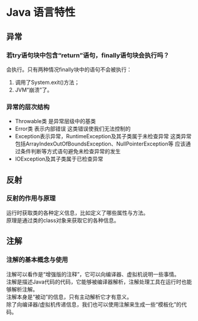 # Java 语言特性

## 异常

### 若try语句块中包含“return”语句，finally语句块会执行吗？  

会执行。只有两种情况finally块中的语句不会被执行：  
1. 调用了System.exit()方法；  
2. JVM“崩溃”了。  

### 异常的层次结构

* Throwable类 是异常层级中的基类  
* Error类 表示内部错误
这类错误使我们无法控制的
* Exception表示异常，RuntimeException及其子类属于未检查异常
这类异常包括ArrayIndexOutOfBoundsException、NullPointerException等
应该通过条件判断等方式语句避免未检查异常的发生
* IOException及其子类属于已检查异常  


## 反射

### 反射的作用与原理

运行时获取类的各种定义信息，比如定义了哪些属性与方法。  
原理是通过类的class对象来获取它的各种信息。    

## 注解

### 注解的基本概念与使用

注解可以看作是“增强版的注释”，它可以向编译器、虚拟机说明一些事情。  
注解是描述Java代码的代码，它能够被编译器解析，注解处理工具在运行时也能够解析注解。  
注解本身是“被动”的信息，只有主动解析它才有意义。  
除了向编译器/虚拟机传递信息，我们也可以使用注解来生成一些“模板化”的代码。  

